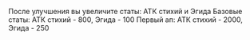 После улучшения вы увеличите статы: АТК стихий и Эгида
Базовые статы: АТК стихий - 800, Эгида - 100
Первый ап: АТК стихий - 2000, Эгида - 250
